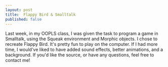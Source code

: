 ```yaml
---
layout: post
title:  Flappy Bird & Smalltalk
published: false
---
```


Last week, in my OOPLS class, I was given the task to program a game in Smalltalk, using the Squeak environment and Morphic objects. I chose to recreate Flappy Bird. It's pretty fun to play on the computer. If I had more time, I would've liked to have added sound effects, better animations, and a background. If you'd like the source, or have any questions, feel free to contact me!
